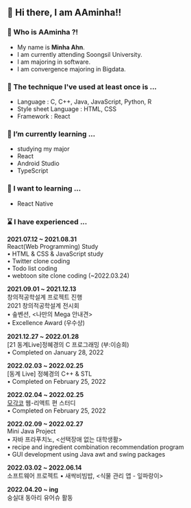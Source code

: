 ## 👋 Hi there, I am AAminha!!

### 🤔 Who is AAminha ?!
* My name is __Minha Ahn__.
* I am currently attending Soongsil University.
* I am majoring in software.
* I am convergence majoring in Bigdata.

### :wrench: The technique I've used at least once is ...
* Language : C, C++, Java, JavaScript, Python, R
* Style sheet Language : HTML, CSS
* Framework : React

### 🌱 I’m currently learning ...
* studying my major
* React
* Android Studio
* TypeScript

### :evergreen_tree: I want to learning ...
* React Native

### :hourglass: I have experienced ...
__2021.07.12 ~ 2021.08.31__  
React(Web Programming) Study  
• HTML & CSS & JavaScript study  
• Twitter clone coding  
• Todo list coding  
• webtoon site clone coding (~2022.03.24)

__2021.09.01 ~ 2021.12.13__  
창의적공학설계 프로젝트 진행  
2021 창의적공학설계 전시회  
• 솦벤션, <나만의 Mega 안내견>  
• Excellence Award (우수상)  

__2021.12.27 ~ 2022.01.28__  
[21 동계Live]정혜경의 C 프로그래밍 (부:이승희)  
• Completed on January 28, 2022

__2022.02.03 ~ 2022.02.25__  
[동계 Live] 정혜경의 C++ & STL  
• Completed on February 25, 2022

__2022.02.04 ~ 2022.02.25__  
[모각코](https://cafe.naver.com/codeuniv) 웹-리액트 편 스터디  
• Completed on February 25, 2022

__2022.02.09 ~ 2022.02.27__  
Mini Java Project  
• 자바 프라푸치노, <선택장애 없는 대학생활>  
• recipe and ingredient combination recommendation program  
• GUI development using Java awt and swing packages 

__2022.03.02 ~ 2022.06.14__  
소프트웨어 프로젝트 
• 새싹비빔밥, <식물 관리 앱 - 잎파랑이>

__2022.04.20 ~ ing__  
숭실대 동아리 유어슈 활동  
